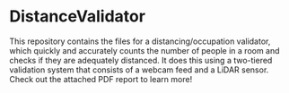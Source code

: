 # DistanceValidator

This repository contains the files for a distancing/occupation validator, which quickly and accurately counts the number of people in a room and checks if they are adequately distanced. It does this using a two-tiered validation system that consists of a webcam feed and a LiDAR sensor. Check out the attached PDF report to learn more!
